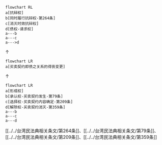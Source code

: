 

```mermaid
flowchart RL
a[抗辩权]
b[同时履行抗辩权-第264条]
c[消灭时效抗辩权]
d[债权-请求权]
a---b
a---c
a--->d
```
↑
```mermaid
flowchart LR
a[买卖契约即债之关系的得丧变更]
```
↑
```mermaid
flowchart LR
a[形成权]
b[承认权-买卖契约发生-第79条]
c[选择权-买卖契约内容确定-第209条]
d[解除权-买卖契约消灭-第359条]
a---b
a---c
a---d
```
[[../../台湾民法典相关条文/第264条]]、[[../../台湾民法典相关条文/第79条]]、[[../../台湾民法典相关条文/第209条]]、[[../../台湾民法典相关条文/第359条]]

